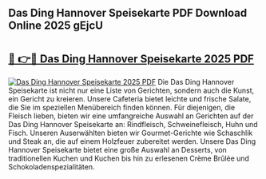 ## Das Ding Hannover Speisekarte PDF Download Online 2025 gEjcU

# <h2><a href="http://gc5z43.nevu.top/?p=Das+Ding+Hannover+Speisekarte">🔗 👉🔴 Das Ding Hannover Speisekarte 2025 PDF</a></h2>

[![Das Ding Hannover Speisekarte 2025 PDF](https://i.imgur.com/dBaPXMq.png)](http://gc5z43.nevu.top/?p=Das+Ding+Hannover+Speisekarte)
Die Das Ding Hannover Speisekarte ist nicht nur eine Liste von Gerichten, sondern auch die Kunst, ein Gericht zu kreieren. Unsere Cafeteria bietet leichte und frische Salate, die Sie im speziellen Menübereich finden können. Für diejenigen, die Fleisch lieben, bieten wir eine umfangreiche Auswahl an Gerichten auf der Das Ding Hannover Speisekarte an: Rindfleisch, Schweinefleisch, Huhn und Fisch. Unseren Auserwählten bieten wir Gourmet-Gerichte wie Schaschlik und Steak an, die auf einem Holzfeuer zubereitet werden. Unsere Das Ding Hannover Speisekarte bietet eine große Auswahl an Desserts, von traditionellen Kuchen und Kuchen bis hin zu erlesenen Crème Brûlée und Schokoladenspezialitäten.
